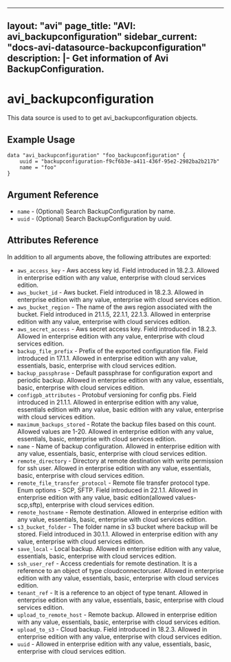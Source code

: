 <!--
    Copyright 2021 VMware, Inc.
    SPDX-License-Identifier: Mozilla Public License 2.0
-->
---
layout: "avi"
page_title: "AVI: avi_backupconfiguration"
sidebar_current: "docs-avi-datasource-backupconfiguration"
description: |-
  Get information of Avi BackupConfiguration.
---

# avi_backupconfiguration

This data source is used to to get avi_backupconfiguration objects.

## Example Usage

```hcl
data "avi_backupconfiguration" "foo_backupconfiguration" {
    uuid = "backupconfiguration-f9cf6b3e-a411-436f-95e2-2982ba2b217b"
    name = "foo"
}
```

## Argument Reference

* `name` - (Optional) Search BackupConfiguration by name.
* `uuid` - (Optional) Search BackupConfiguration by uuid.

## Attributes Reference

In addition to all arguments above, the following attributes are exported:

* `aws_access_key` - Aws access key id. Field introduced in 18.2.3. Allowed in enterprise edition with any value, enterprise with cloud services edition.
* `aws_bucket_id` - Aws bucket. Field introduced in 18.2.3. Allowed in enterprise edition with any value, enterprise with cloud services edition.
* `aws_bucket_region` - The name of the aws region associated with the bucket. Field introduced in 21.1.5, 22.1.1, 22.1.3. Allowed in enterprise edition with any value, enterprise with cloud services edition.
* `aws_secret_access` - Aws secret access key. Field introduced in 18.2.3. Allowed in enterprise edition with any value, enterprise with cloud services edition.
* `backup_file_prefix` - Prefix of the exported configuration file. Field introduced in 17.1.1. Allowed in enterprise edition with any value, essentials, basic, enterprise with cloud services edition.
* `backup_passphrase` - Default passphrase for configuration export and periodic backup. Allowed in enterprise edition with any value, essentials, basic, enterprise with cloud services edition.
* `configpb_attributes` - Protobuf versioning for config pbs. Field introduced in 21.1.1. Allowed in enterprise edition with any value, essentials edition with any value, basic edition with any value, enterprise with cloud services edition.
* `maximum_backups_stored` - Rotate the backup files based on this count. Allowed values are 1-20. Allowed in enterprise edition with any value, essentials, basic, enterprise with cloud services edition.
* `name` - Name of backup configuration. Allowed in enterprise edition with any value, essentials, basic, enterprise with cloud services edition.
* `remote_directory` - Directory at remote destination with write permission for ssh user. Allowed in enterprise edition with any value, essentials, basic, enterprise with cloud services edition.
* `remote_file_transfer_protocol` - Remote file transfer protocol type. Enum options - SCP, SFTP. Field introduced in 22.1.1. Allowed in enterprise edition with any value, basic edition(allowed values- scp,sftp), enterprise with cloud services edition.
* `remote_hostname` - Remote destination. Allowed in enterprise edition with any value, essentials, basic, enterprise with cloud services edition.
* `s3_bucket_folder` - The folder name in s3 bucket where backup will be stored. Field introduced in 30.1.1. Allowed in enterprise edition with any value, enterprise with cloud services edition.
* `save_local` - Local backup. Allowed in enterprise edition with any value, essentials, basic, enterprise with cloud services edition.
* `ssh_user_ref` - Access credentials for remote destination. It is a reference to an object of type cloudconnectoruser. Allowed in enterprise edition with any value, essentials, basic, enterprise with cloud services edition.
* `tenant_ref` - It is a reference to an object of type tenant. Allowed in enterprise edition with any value, essentials, basic, enterprise with cloud services edition.
* `upload_to_remote_host` - Remote backup. Allowed in enterprise edition with any value, essentials, basic, enterprise with cloud services edition.
* `upload_to_s3` - Cloud backup. Field introduced in 18.2.3. Allowed in enterprise edition with any value, enterprise with cloud services edition.
* `uuid` - Allowed in enterprise edition with any value, essentials, basic, enterprise with cloud services edition.

